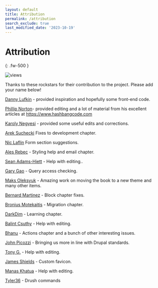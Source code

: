 ```yaml
---
layout: default
title: Attribution
permalink: /attribution
search_exclude: true
last_modified_date: '2023-10-19'
---
```


# Attribution
{: .fw-500 }

![views](https://api.visitor.plantree.me/visitor-badge/pv?label=views&color=informational&namespace=d9book&key=attribution.md)

Thanks to these rockstars for their contribution to the project.  Please add your name below!

[Danny Lufkin](https://github.com/dlufkin) - provided inspiration and hopefully some front-end code.

[Phillip Norton](https://github.com/philipnorton42)- provided editing and a lot of material from his excellent articles at <https://www.hashbangcode.com>

[Karoly Negyesi](https://github.com/chx) - provided some useful edits and corrections.

[Arek Suchecki](https://github.com/arysom) Fixes to development chapter.

[Nic Laflin](https://github.com/nlighteneddesign) Form section suggestions.

[Ales Rebec](https://github.com/alesrebec) - Styling help and email chapter.

[Sean Adams-Hiett](https://github.com/pyrello) - Help with editing..

[Gary Gao](https://github.com/angrytoast) - Query access checking.

[Maks Oleksyuk](https://github.com/maks-oleksyuk) - Amazing work on moving the book to a new theme and many other items.

[Bernard Martinez](https://github.com/bmartinez287) - Block chapter fixes.

[Bronius Motekaitis](https://github.com/bronius) - Migration chapter.

[DarkDim](https://github.com/darkdim) - Learning chapter.

[Balint Csuthy](https://github.com/Pasqualle) - Help with editing.

[Bhanu](https://gist.github.com/bhanu951) - Actions chapter and a bunch of other interesting issues.

[John Picozzi](https://github.com/johnpicozzi) - Bringing us more in line with Drupal standards.

[Tony G.](https://github.com/tgroff) - Help with editing.

[James Shields](https://github.com/lostcarpark) - Custom favicon.

[Manas Khatua](https://github.com/manask4) - Help with editing.

[Tyler36](https://github.com/tyler36) - Drush commands


